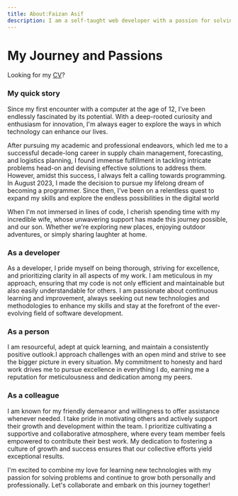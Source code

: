 ```yaml
---
title: About:Faizan Asif
description: I am a self-taught web developer with a passion for solving problems and creating immersive digital experiences. I am constantly seeking new challenges and opportunities for personal growth, always striving to push boundaries and expand my horizons. As I embark on my journey in web development, I am eager to apply my passion for innovation and dedication to excellence to contribute meaningfully to the tech industry.
---
```


# My Journey and Passions

Looking for my [CV](https://www.dropbox.com/scl/fi/lge99usylkol44drd65nt/Faizan-Asif-Butt-Resume.pdf?rlkey=g6xq1lh182g47cejgb0xrieko&dl=0)?

### My quick story

Since my first encounter with a computer at the age of 12, I've been endlessly fascinated by its potential. With a deep-rooted curiosity and enthusiasm for innovation, I'm always eager to explore the ways in which technology can enhance our lives.

After pursuing my academic and professional endeavors, which led me to a successful decade-long career in supply chain management, forecasting, and logistics planning, I found immense fulfillment in tackling intricate problems head-on and devising effective solutions to address them. However, amidst this success, I always felt a calling towards programming. In August 2023, I made the decision to pursue my lifelong dream of becoming a programmer. Since then, I've been on a relentless quest to expand my skills and explore the endless possibilities in the digital world

When I'm not immersed in lines of code, I cherish spending time with my
incredible wife, whose unwavering support has made this journey
possible, and our son. Whether we're exploring new places, enjoying
outdoor adventures, or simply sharing laughter at home.

### As a developer

As a developer, I pride myself on being thorough, striving for excellence, and prioritizing clarity in all aspects of my work. I am meticulous in my approach, ensuring that my code is not only efficient and maintainable but also easily understandable for others. I am passionate about continuous learning and improvement, always seeking out new technologies and methodologies to enhance my skills and stay at the forefront of the ever-evolving field of software development.

### As a person

I am resourceful, adept at quick learning, and maintain a consistently positive outlook.I approach challenges with an open mind and strive to see the bigger picture in every situation. My commitment to honesty and hard work drives me to pursue excellence in everything I do, earning me a reputation for meticulousness and dedication among my peers.

### As a colleague

I am known for my friendly demeanor and willingness to offer assistance whenever needed. I take pride in motivating others and actively support their growth and development within the team. I prioritize cultivating a supportive and collaborative atmosphere, where every team member feels empowered to contribute their best work. My dedication to fostering a culture of growth and success ensures that our collective efforts yield exceptional results.

I'm excited to combine my love for learning new technologies with my
passion for solving problems and continue to grow both personally
and professionally. Let's collaborate and embark on this journey
together!
